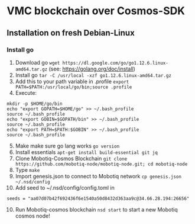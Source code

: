 # VMC blockchain over Cosmos-SDK

## Installation on fresh Debian-Linux

### Install go
1. Download go ``wget https://dl.google.com/go/go1.12.6.linux-amd64.tar.gz`` (see: https://golang.org/doc/install)
2. Install go ``tar -C /usr/local -xzf go1.12.6.linux-amd64.tar.gz``
3. Add this to your path variable in .profile ``export PATH=$PATH:/usr/local/go/bin;source .profile``
4. Execute:
```
mkdir -p $HOME/go/bin
echo "export GOPATH=$HOME/go" >> ~/.bash_profile
source ~/.bash_profile
echo "export GOBIN=$GOPATH/bin" >> ~/.bash_profile
source ~/.bash_profile
echo "export PATH=$PATH:$GOBIN" >> ~/.bash_profile
source ~/.bash_profile
```
5. Make make sure go lang works ``go version``
6. Install essentials  ``apt-get install build-essential git jq``
7. Clone Mobotiq-Cosmos Blockchain ``git clone https://github.com/mobotiq-node/mobotiq-node.git; cd mobotiq-node``
8. Type ``make``
9. Import genesis.json to connect to Mobotiq network ``cp genesis.json ~/.nsd/config``
10. Add seed to ~/.nsd/config/config.toml in 
```
seeds = "aa07d07b42f692436f6e1540a50d8432d363aa9c@34.66.28.194:26656"
```
10. Run Mobotiq-cosmos blockchain ``nsd start`` to start a new Mobotiq cosmos node!